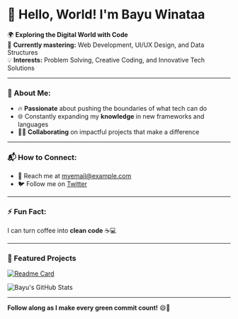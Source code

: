 # 👋 Hello, World! I'm Bayu Winataa

🌍 **Exploring the Digital World with Code**<br>
🌱 **Currently mastering:** Web Development, UI/UX Design, and Data Structures<br>
💡 **Interests:** Problem Solving, Creative Coding, and Innovative Tech Solutions

---

### 👀 About Me:
- 🔥 **Passionate** about pushing the boundaries of what tech can do
- 🌐 Constantly expanding my **knowledge** in new frameworks and languages
- 👨‍💻 **Collaborating** on impactful projects that make a difference

---

### 📬 How to Connect:
- 📧 Reach me at [myemail@example.com](-)
- 🐦 Follow me on [Twitter](-)

---

### ⚡ Fun Fact:
I can turn coffee into **clean code** ☕💻

---

### 🚀 Featured Projects
[![Readme Card](https://github-readme-stats.vercel.app/api/pin/?username=BayuWinataa&repo=CoolProject&theme=green)](https://github.com/BayuWinataa/CoolProject)

![Bayu's GitHub Stats](https://github-readme-stats.vercel.app/api?username=BayuWinataa&show_icons=true&theme=green&include_all_commits=true&count_private=true)

---

**Follow along as I make every green commit count!** 😄🌱
